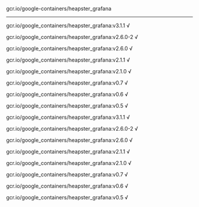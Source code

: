 gcr.io/google-containers/heapster_grafana 

----
gcr.io/google_containers/heapster_grafana:v3.1.1 √

gcr.io/google_containers/heapster_grafana:v2.6.0-2 √

gcr.io/google_containers/heapster_grafana:v2.6.0 √

gcr.io/google_containers/heapster_grafana:v2.1.1 √

gcr.io/google_containers/heapster_grafana:v2.1.0 √

gcr.io/google_containers/heapster_grafana:v0.7 √

gcr.io/google_containers/heapster_grafana:v0.6 √

gcr.io/google_containers/heapster_grafana:v0.5 √

gcr.io/google_containers/heapster_grafana:v3.1.1 √

gcr.io/google_containers/heapster_grafana:v2.6.0-2 √

gcr.io/google_containers/heapster_grafana:v2.6.0 √

gcr.io/google_containers/heapster_grafana:v2.1.1 √

gcr.io/google_containers/heapster_grafana:v2.1.0 √

gcr.io/google_containers/heapster_grafana:v0.7 √

gcr.io/google_containers/heapster_grafana:v0.6 √

gcr.io/google_containers/heapster_grafana:v0.5 √

